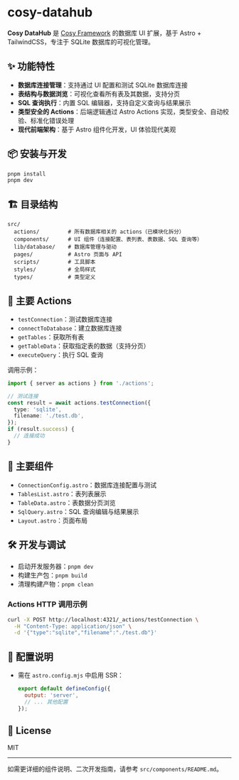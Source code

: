 # cosy-datahub

**Cosy DataHub** 是 [Cosy Framework](https://github.com/coffic/cosy) 的数据库 UI 扩展，基于 Astro + TailwindCSS，专注于 SQLite 数据库的可视化管理。

## ✨ 功能特性

- **数据库连接管理**：支持通过 UI 配置和测试 SQLite 数据库连接
- **表结构与数据浏览**：可视化查看所有表及其数据，支持分页
- **SQL 查询执行**：内置 SQL 编辑器，支持自定义查询与结果展示
- **类型安全的 Actions**：后端逻辑通过 Astro Actions 实现，类型安全、自动校验、标准化错误处理
- **现代前端架构**：基于 Astro 组件化开发，UI 体验现代美观

## 📦 安装与开发

```bash
pnpm install
pnpm dev
```

## 🏗️ 目录结构

```tree
src/
  actions/         # 所有数据库相关的 actions（已模块化拆分）
  components/      # UI 组件（连接配置、表列表、表数据、SQL 查询等）
  lib/database/    # 数据库管理与驱动
  pages/           # Astro 页面与 API
  scripts/         # 工具脚本
  styles/          # 全局样式
  types/           # 类型定义
```

## 🚀 主要 Actions

- `testConnection`：测试数据库连接
- `connectToDatabase`：建立数据库连接
- `getTables`：获取所有表
- `getTableData`：获取指定表的数据（支持分页）
- `executeQuery`：执行 SQL 查询

调用示例：

```ts
import { server as actions } from './actions';

// 测试连接
const result = await actions.testConnection({
  type: 'sqlite',
  filename: './test.db',
});
if (result.success) {
  // 连接成功
}
```

## 🧩 主要组件

- `ConnectionConfig.astro`：数据库连接配置与测试
- `TablesList.astro`：表列表展示
- `TableData.astro`：表数据分页浏览
- `SqlQuery.astro`：SQL 查询编辑与结果展示
- `Layout.astro`：页面布局

## 🛠️ 开发与调试

- 启动开发服务器：`pnpm dev`
- 构建生产包：`pnpm build`
- 清理构建产物：`pnpm clean`

### Actions HTTP 调用示例

```bash
curl -X POST http://localhost:4321/_actions/testConnection \
  -H "Content-Type: application/json" \
  -d '{"type":"sqlite","filename":"./test.db"}'
```

## 📝 配置说明

- 需在 `astro.config.mjs` 中启用 SSR：
  ```js
  export default defineConfig({
    output: 'server',
    // ... 其他配置
  });
  ```

## 📄 License

MIT

---

如需更详细的组件说明、二次开发指南，请参考 `src/components/README.md`。
